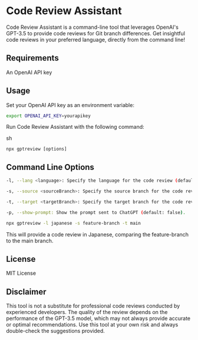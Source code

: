 # Code Review Assistant
Code Review Assistant is a command-line tool that leverages OpenAI's GPT-3.5 to provide code reviews for Git branch differences. Get insightful code reviews in your preferred language, directly from the command line!

## Requirements

An OpenAI API key


## Usage
Set your OpenAI API key as an environment variable:

``` sh
export OPENAI_API_KEY=yourapikey
```
Run Code Review Assistant with the following command:

sh
```
npx gptreview [options]
```

## Command Line Options
``` sh
-l, --lang <language>: Specify the language for the code review (default: "english").

-s, --source <sourceBranch>: Specify the source branch for the code review (default: current branch).

-t, --target <targetBranch>: Specify the target branch for the code review (default: "main").

-p, --show-prompt: Show the prompt sent to ChatGPT (default: false).
```

```sh
npx gptreview -l japanese -s feature-branch -t main
```
This will provide a code review in Japanese, comparing the feature-branch to the main branch.

## License
MIT License

## Disclaimer
This tool is not a substitute for professional code reviews conducted by experienced developers. The quality of the review depends on the performance of the GPT-3.5 model, which may not always provide accurate or optimal recommendations. Use this tool at your own risk and always double-check the suggestions provided.